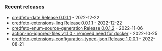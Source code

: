 <!-- ### Hi there 👋 -->

### Recent releases
<!-- recent_releases starts -->
* [credfeto-date Release 0.0.1.1](https://github.com/credfeto/credfeto-date/releases/tag/v0.0.1.1) - 2022-12-22
* [credfeto-extensions-linq Release 0.0.1.1](https://github.com/credfeto/credfeto-extensions-linq/releases/tag/v0.0.1.1) - 2022-12-22
* [credfeto-enum-source-generation Release 0.0.1.2](https://github.com/credfeto/credfeto-enum-source-generation/releases/tag/v0.0.1.2) - 2022-11-06
* [action-no-ignored-files v1.1.0 - removed need for docker](https://github.com/credfeto/action-no-ignored-files/releases/tag/v1.1.0) - 2022-10-25
* [credfeto-extensions-configuration-typed-json Release 1.0.0.1](https://github.com/credfeto/credfeto-extensions-configuration-typed-json/releases/tag/v1.0.0.1) - 2022-08-21
<!-- recent_releases ends -->


<!--
**credfeto/credfeto** is a ✨ _special_ ✨ repository because its `README.md` (this file) appears on your GitHub profile.

Here are some ideas to get you started:

- 🔭 I’m currently working on ...
- 🌱 I’m currently learning ...
- 👯 I’m looking to collaborate on ...
- 🤔 I’m looking for help with ...
- 💬 Ask me about ...
- 📫 How to reach me: ...
- 😄 Pronouns: ...
- ⚡ Fun fact: ...
-->
